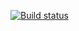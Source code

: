 [![Build status](https://ci.appveyor.com/api/projects/status/uepl04cnaeq0o2be/branch/main?svg=true)](https://ci.appveyor.com/project/kamizinatulina/selenium2/branch/main)
